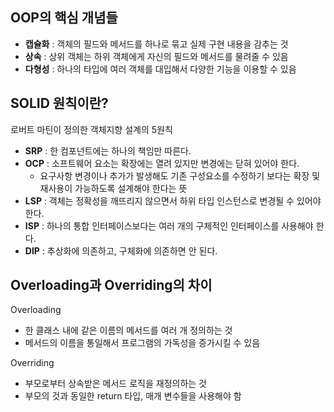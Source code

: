 ## OOP의 핵심 개념들

- **캡슐화** : 객체의 필드와 메서드를 하나로 묶고 실제 구현 내용을 감추는 것
- **상속** : 상위 객체는 하위 객체에게 자신의 필드와 메서드를 물려줄 수 있음
- **다형성** : 하나의 타입에 여러 객체를 대입해서 다양한 기능을 이용할 수 있음

## SOLID 원칙이란?

로버트 마틴이 정의한 객체지향 설계의 5원칙

- **SRP** : 한 컴포넌트에는 하나의 책임만 따른다.
- **OCP** : 소프트웨어 요소는 확장에는 열려 있지만 변경에는 닫혀 있어야 한다.
  - 요구사항 변경이나 추가가 발생해도 기존 구성요소를 수정하기 보다는 확장 및 재사용이 가능하도록 설계해야 한다는 뜻
- **LSP** : 객체는 정확성을 깨뜨리지 않으면서 하위 타입 인스턴스로 변경될 수 있어야 한다.
- **ISP** : 하나의 통합 인터페이스보다는 여러 개의 구체적인 인터페이스를 사용해야 한다.
- **DIP** : 추상화에 의존하고, 구체화에 의존하면 안 된다.

## Overloading과 Overriding의 차이

Overloading

- 한 클래스 내에 같은 이름의 메서드를 여러 개 정의하는 것
- 메서드의 이름을 통일해서 프로그램의 가독성을 증가시킬 수 있음

Overriding

- 부모로부터 상속받은 메서드 로직을 재정의하는 것
- 부모의 것과 동일한 return 타입, 매개 변수들을 사용해야 함

